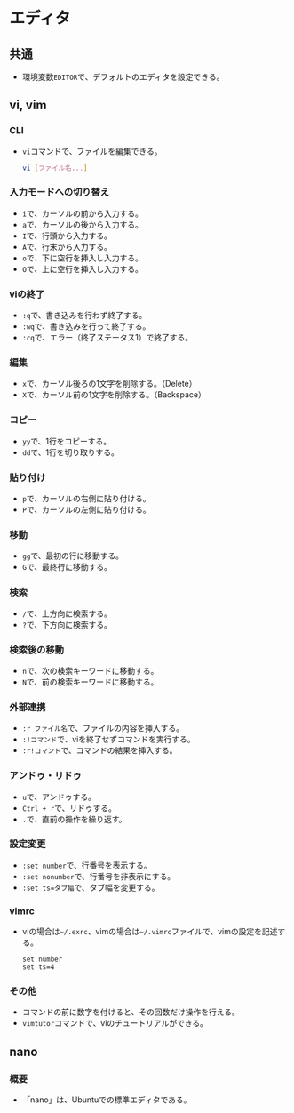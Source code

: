 ﻿# エディタ
## 共通
- 環境変数`EDITOR`で、デフォルトのエディタを設定できる。

## vi, vim
### CLI
- `vi`コマンドで、ファイルを編集できる。
  ```bash
  vi [ファイル名...]
  ```

### 入力モードへの切り替え
- `i`で、カーソルの前から入力する。
- `a`で、カーソルの後から入力する。
- `I`で、行頭から入力する。
- `A`で、行末から入力する。
- `o`で、下に空行を挿入し入力する。
- `O`で、上に空行を挿入し入力する。

### viの終了
- `:q`で、書き込みを行わず終了する。
- `:wq`で、書き込みを行って終了する。
- `:cq`で、エラー（終了ステータス1）で終了する。

### 編集
- `x`で、カーソル後ろの1文字を削除する。（Delete）
- `X`で、カーソル前の1文字を削除する。（Backspace）

### コピー
- `yy`で、1行をコピーする。
- `dd`で、1行を切り取りする。

### 貼り付け
- `p`で、カーソルの右側に貼り付ける。
- `P`で、カーソルの左側に貼り付ける。

### 移動
- `gg`で、最初の行に移動する。
- `G`で、最終行に移動する。

### 検索
- `/`で、上方向に検索する。
- `?`で、下方向に検索する。

### 検索後の移動
- `n`で、次の検索キーワードに移動する。
- `N`で、前の検索キーワードに移動する。

### 外部連携
- `:r ファイル名`で、ファイルの内容を挿入する。
- `:!コマンド`で、viを終了せずコマンドを実行する。
- `:r!コマンド`で、コマンドの結果を挿入する。

### アンドゥ・リドゥ
- `u`で、アンドゥする。
- `Ctrl + r`で、リドゥする。
- `.`で、直前の操作を繰り返す。

### 設定変更
- `:set number`で、行番号を表示する。
- `:set nonumber`で、行番号を非表示にする。
- `:set ts=タブ幅`で、タブ幅を変更する。

### vimrc
- viの場合は`~/.exrc`、vimの場合は`~/.vimrc`ファイルで、vimの設定を記述する。
  ```
  set number
  set ts=4
  ```

### その他
- コマンドの前に数字を付けると、その回数だけ操作を行える。
- `vimtutor`コマンドで、viのチュートリアルができる。

## nano
### 概要
- 「nano」は、Ubuntuでの標準エディタである。

